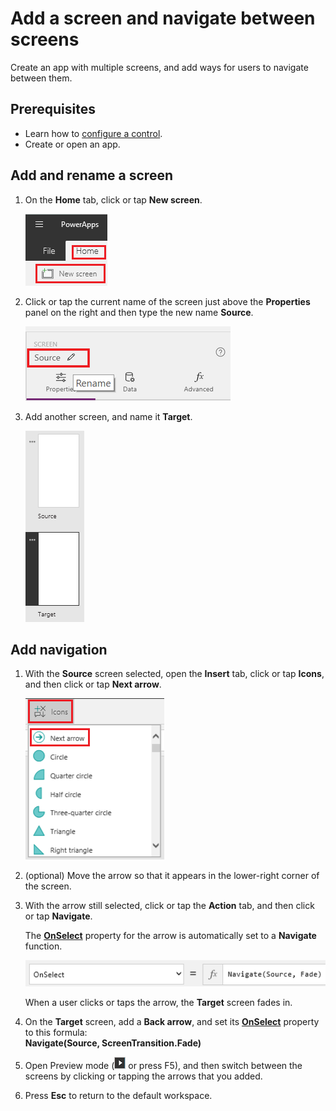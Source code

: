 <properties
	pageTitle="Add a screen and navigate between screens | Microsoft PowerApps"
	description="Add a screen to an app and use next and back arrows to go between screens in PowerApps"
	services=""
	suite="powerapps"
	documentationCenter="na"
	authors="AFTOwen"
	manager="anneta"
	editor=""
	tags=""/>

<tags
   ms.service="powerapps"
   ms.devlang="na"
   ms.topic="article"
   ms.tgt_pltfrm="na"
   ms.workload="na"
   ms.date="07/10/2017"
   ms.author="anneta"/>

# Add a screen and navigate between screens #
Create an app with multiple screens, and add ways for users to navigate between them.

## Prerequisites ##
- Learn how to [configure a control](add-configure-controls.md).
- Create or open an app.

## Add and rename a screen ##
1. On the **Home** tab, click or tap **New screen**.

	![Add Screen option on the Home tab](./media/add-screen-context-variables/add-screen.png)

1. Click or tap the current name of the screen just above the **Properties** panel on the right and then type the new name **Source**.

	![Rename the default screen](./media/add-screen-context-variables/name-source-screen.png)

1. Add another screen, and name it **Target**.

	![Two screens in the left navigation bar](./media/add-screen-context-variables/two-screens-in-nav.png)

## Add navigation ##
1. With the **Source** screen selected, open the **Insert** tab, click or tap **Icons**, and then click or tap **Next arrow**.  

	![The Shapes option on the Insert tab](./media/add-screen-context-variables/add-next-arrow.png)

1. (optional) Move the arrow so that it appears in the lower-right corner of the screen.

1. With the arrow still selected, click or tap the **Action** tab, and then click or tap **Navigate**.

	The **[OnSelect](controls/properties-core.md)** property for the arrow is automatically set to a **Navigate** function.  

	![OnSelect property set to Navigate function](./media/add-screen-context-variables/onselect-default.png)

	When a user clicks or taps the arrow, the **Target** screen fades in.

1. On the **Target** screen, add a **Back arrow**, and set its **[OnSelect](controls/properties-core.md)** property to this formula:
<br>**Navigate(Source, ScreenTransition.Fade)**

1. Open Preview mode (![](./media/add-screen-context-variables/preview.png) or press F5), and then switch between the screens by clicking or tapping the arrows that you added.

1. Press **Esc** to return to the default workspace.
